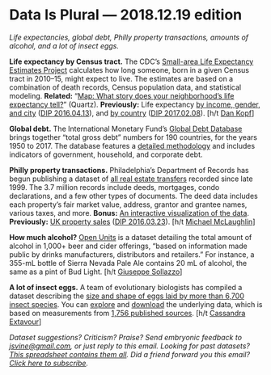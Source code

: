 Data Is Plural — 2018.12.19 edition
===================================

*Life expectancies, global debt, Philly property transactions, amounts of alcohol, and a lot of insect eggs.*


__Life expectancy by Census tract.__ The CDC’s [Small-area Life Expectancy Estimates Project](https://www.cdc.gov/nchs/nvss/usaleep/usaleep.html) calculates how long someone, born in a given Census tract in 2010–15, might expect to live. The estimates are based on a combination of death records, Census population data, and statistical modeling. __Related:__ “[Map: What story does your neighborhood’s life expectancy tell?](https://qz.com/1462111/map-what-story-does-your-neighborhoods-life-expectancy-tell/)” (Quartz). __Previously:__ Life expectancy [by income, gender, and city](https://healthinequality.org/) ([DIP 2016.04.13](https://tinyletter.com/data-is-plural/letters/data-is-plural-2017-02-08-edition)), and [by country](https://www.who.int/gho/mortality_burden_disease/life_tables/situation_trends/en/) ([DIP 2017.02.08](https://tinyletter.com/data-is-plural/letters/data-is-plural-2017-02-08-edition)). [h/t [Dan Kopf](https://twitter.com/dkopf/status/1073270528964608000)]


__Global debt.__ The International Monetary Fund’s [Global Debt Database](https://www.imf.org/external/datamapper/datasets/GDD) brings together “total gross debt” numbers for 190 countries, for the years 1950 to 2017. The database features a [detailed methodology](https://www.imf.org/en/Publications/WP/Issues/2018/05/14/Global-Debt-Database-Methodology-and-Sources-45838) and includes indicators of government, household, and corporate debt.


__Philly property transactions.__ Philadelphia’s Department of Records has begun publishing a dataset of [all real estate transfers](https://www.opendataphilly.org/dataset/real-estate-transfers) recorded since late 1999. The 3.7 million records include deeds, mortgages, condo declarations, and a few other types of documents. The deed data includes each property’s fair market value, address, grantor and grantee names, various taxes, and more. __Bonus:__ [An interactive visualization of the data](https://data.phila.gov/visualizations/real-estate-transfers). __Previously:__ [UK property sales](https://www.gov.uk/government/collections/price-paid-data) ([DIP 2016.03.23](https://tinyletter.com/data-is-plural/letters/data-is-plural-2016-03-23-edition)). [h/t [Michael McLaughlin](https://www.datainnovation.org/2018/11/tracking-property-transactions-in-philadelphia/)]


__How much alcohol?__ [Open Units](https://www.getthedata.com/open-units) is a dataset detailing the total amount of alcohol in 1,000+ beer and cider offerings, “based on information made public by drinks manufacturers, distributors and retailers.” For instance, a 355-mL bottle of Sierra Nevada Pale Ale contains 20 mL of alcohol, the same as a pint of Bud Light. [h/t [Giuseppe Sollazzo](https://us5.campaign-archive.com/?u=77ecabbd32e97a6caa9d7d40b&id=ac77ad17f9)]


__A lot of insect eggs.__ A team of evolutionary biologists has compiled a dataset describing the [size and shape of eggs laid by more than 6,700 insect species](https://www.biorxiv.org/content/early/2018/11/19/471953). You can [explore](https://shchurch.github.io/dataviz/index.html) and [download](https://github.com/shchurch/insect_egg_database_viz/tree/master/data) the underlying data, which is based on measurements from [1,756 published sources](https://www.biorxiv.org/content/biorxiv/suppl/2018/11/19/471953.DC1/471953-1.pdf). [h/t [Cassandra Extavour](https://twitter.com/redmakeda/status/1064708154276089856)]


*Dataset suggestions? Criticism? Praise? Send embryonic feedback to <jsvine@gmail.com>, or just reply to this email. Looking for past datasets? [This spreadsheet contains them all](https://docs.google.com/spreadsheets/d/1wZhPLMCHKJvwOkP4juclhjFgqIY8fQFMemwKL2c64vk). Did a friend forward you this email? [Click here to subscribe](https://tinyletter.com/data-is-plural).*